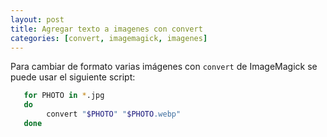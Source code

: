 ```yaml
---
layout: post
title: Agregar texto a imagenes con convert 
categories: [convert, imagemagick, imagenes]
---
```


Para cambiar de formato varias imágenes con `convert` de ImageMagick se puede usar el siguiente script: 

```bash
   for PHOTO in *.jpg
   do
        convert "$PHOTO" "$PHOTO.webp"
   done

```

